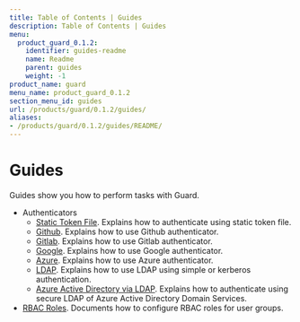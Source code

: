 ```yaml
---
title: Table of Contents | Guides
description: Table of Contents | Guides
menu:
  product_guard_0.1.2:
    identifier: guides-readme
    name: Readme
    parent: guides
    weight: -1
product_name: guard
menu_name: product_guard_0.1.2
section_menu_id: guides
url: /products/guard/0.1.2/guides/
aliases:
- /products/guard/0.1.2/guides/README/
---
```


# Guides

Guides show you how to perform tasks with Guard.

- Authenticators
  - [Static Token File](/products/guard/0.1.2/guides/authenticator/static_token_file). Explains how to authenticate using static token file.
  - [Github](/products/guard/0.1.2/guides/authenticator/github). Explains how to use Github authenticator.
  - [Gitlab](/products/guard/0.1.2/guides/authenticator/gitlab). Explains how to use Gitlab authenticator.
  - [Google](/products/guard/0.1.2/guides/authenticator/google). Explains how to use Google authenticator.
  - [Azure](/products/guard/0.1.2/guides/authenticator/azure). Explains how to use Azure authenticator.
  - [LDAP](/products/guard/0.1.2/guides/authenticator/ldap). Explains how to use LDAP using simple or kerberos authentication.
  - [Azure Active Directory via LDAP](/products/guard/0.1.2/guides/authenticator/ldap_azure). Explains how to authenticate using secure LDAP of Azure Active Directory Domain Services.
- [RBAC Roles](/products/guard/0.1.2/guides/rbac). Documents how to configure RBAC roles for user groups.
